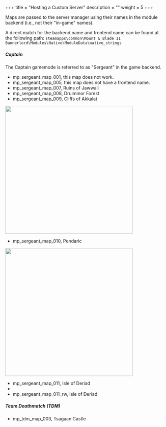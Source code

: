 +++ title = "Hosting a Custom Server" description = "" weight = 5 +++

Maps are passed to the server manager using their names in the module backend (i.e., not their "in-game" names). 

A direct match for the backend name and frontend name can be found at the following path: `steamapps\common\Mount & Blade II Bannerlord\Modules\Native\ModuleData\native_strings` 

##### Captain
The Captain gamemode is referred to as "Sergeant" in the game backend. 

- mp_sergeant_map_001, this map does not work. 
- mp_sergeant_map_005, this map does not have a frontend name. 
- mp_sergeant_map_007, Ruins of Jawwali
- mp_sergeant_map_008, Druimmor Forest
- mp_sergeant_map_009, Cliffs of Akkalat
<img src = "https://user-images.githubusercontent.com/116319794/201276118-6c748845-8024-48eb-a10b-a936411b79e1.png" width="400px" />

- mp_sergeant_map_010, Pendaric 
<img src = "https://user-images.githubusercontent.com/116319794/201276260-0370ca3f-5ddd-4bf7-b21a-58587df30db7.png" width="400px" />


- mp_sergeant_map_011, Isle of Deriad
- 
- mp_sergeant_map_011_rw, Isle of Deriad




##### Team Deathmatch (TDM) 
- mp_tdm_map_003, Tsagaan Castle
